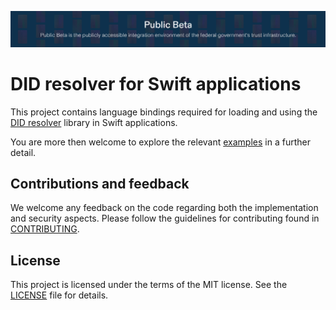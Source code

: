 ![Public Beta banner](https://github.com/e-id-admin/eidch-public-beta/blob/main/assets/github-banner-publicbeta.jpg)

# DID resolver for Swift applications

This project contains language bindings required for loading and using the [DID resolver](https://github.com/e-id-admin/didresolver) library in Swift applications.

You are more then welcome to explore the relevant [examples](https://github.com/e-id-admin/didresolver-examples) in a further detail.

## Contributions and feedback

We welcome any feedback on the code regarding both the implementation and security aspects. Please follow the guidelines for contributing found in [CONTRIBUTING](./CONTRIBUTING.md).

## License

This project is licensed under the terms of the MIT license. See the [LICENSE](./LICENSE.md) file for details.
